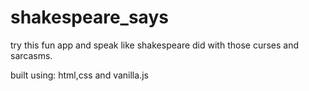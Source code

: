 # shakespeare_says
try this fun app and speak like shakespeare did with those curses and sarcasms.

built using: html,css and vanilla.js
 
